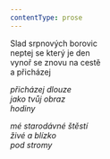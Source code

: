 ```yaml
---
contentType: prose
---
```


<section>

Slad srpnových borovic  
neptej se který je den  
vynoř se znovu na cestě  
a přicházej

_přicházej dlouze  
jako tvůj obraz  
hodiny_

</section>

<section>

_mé starodávné štěstí  
živé a blízko  
pod stromy_

</section>
